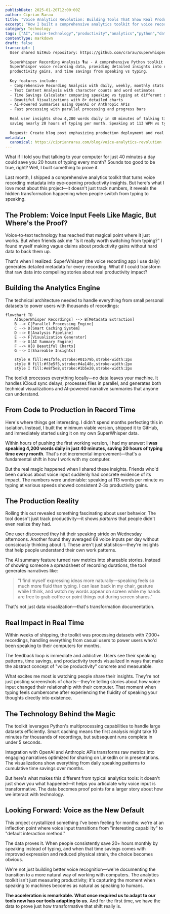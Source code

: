 ```yaml
---
publishDate: 2025-01-20T12:00:00Z
author: Ciprian Rarau
title: "Voice Analytics Revolution: Building Tools That Show Real Productivity Impact"
excerpt: "How I built a comprehensive analytics toolkit for voice recordings that reveals the hidden productivity gains from speaking instead of typing—with real numbers that'll surprise you."
category: Technology
tags: ["AI","voice-technology","productivity","analytics","python","data-visualization"]
contentType: markdown
draft: false
transcript: |
  User shared GitHub repository: https://github.com/crarau/superwhisper-analysis
  
  SuperWhisper Recording Analysis 🎙️📊 - A comprehensive Python toolkit for analyzing 
  SuperWhisper voice recording data, providing detailed insights into recording habits, 
  productivity gains, and time savings from speaking vs typing.
  
  Key features include:
  - Comprehensive Recording Analysis with daily, weekly, monthly stats
  - Text Content Analysis with character counts and word estimates  
  - Time Savings Calculator comparing speaking vs typing at different speeds
  - Beautiful Visualizations with 8+ detailed charts
  - AI-Powered Summaries using OpenAI or Anthropic APIs
  - Fast processing with parallel processing and progress bars
  
  Real user insights show 4,200 words daily in 40 minutes of talking time, 
  saving nearly 20 hours of typing per month. Speaking at 113 WPM vs typing.
  
  Request: Create blog post emphasizing production deployment and real customer impact.
metadata:
  canonical: https://ciprianrarau.com/blog/voice-analytics-revolution
---
```


What if I told you that talking to your computer for just 40 minutes a day could save you 20 hours of typing every month? Sounds too good to be true, right? Well, I built something to prove it.

Last month, I shipped a comprehensive analytics toolkit that turns voice recording metadata into eye-opening productivity insights. But here's what I love most about this project—it doesn't just track numbers, it reveals the hidden transformation happening when people switch from typing to speaking.

## The Problem: Voice Input Feels Like Magic, But Where's the Proof?

Voice-to-text technology has reached that magical point where it just works. But when friends ask me "Is it really worth switching from typing?" I found myself making vague claims about productivity gains without hard data to back them up.

That's when I realized: SuperWhisper (the voice recording app I use daily) generates detailed metadata for every recording. What if I could transform that raw data into compelling stories about real productivity impact?

## Building the Analytics Engine

The technical architecture needed to handle everything from small personal datasets to power users with thousands of recordings:

```mermaid
flowchart TD
    A[SuperWhisper Recordings] --> B[Metadata Extraction]
    B --> C[Parallel Processing Engine]
    C --> D[Smart Caching System]
    D --> E[Analysis Pipeline]
    E --> F[Visualization Generator]
    E --> G[AI Summary Engine]
    F --> H[8 Beautiful Charts]
    G --> I[Shareable Insights]
    
    style A fill:#e1f5fe,stroke:#01579b,stroke-width:2px
    style H fill:#f3e5f5,stroke:#4a148c,stroke-width:2px
    style I fill:#e8f5e8,stroke:#1b5e20,stroke-width:2px
```

The toolkit processes everything locally—no data leaves your machine. It handles iCloud sync delays, processes files in parallel, and generates both technical visualizations and AI-powered narrative summaries that anyone can understand.

## From Code to Production in Record Time

Here's where things get interesting. I didn't spend months perfecting this in isolation. Instead, I built the minimum viable version, shipped it to GitHub, and immediately started using it on my own SuperWhisper data.

Within hours of pushing the first working version, I had my answer: **I was speaking 4,200 words daily in just 40 minutes, saving 20 hours of typing time every month**. That's not incremental improvement—that's a fundamental shift in how I work with my computer.

But the real magic happened when I shared these insights. Friends who'd been curious about voice input suddenly had concrete evidence of its impact. The numbers were undeniable: speaking at 113 words per minute vs typing at various speeds showed consistent 2-3x productivity gains.

## The Production Reality

Rolling this out revealed something fascinating about user behavior. The tool doesn't just track productivity—it shows *patterns* that people didn't even realize they had.

One user discovered they hit their speaking stride on Wednesday afternoons. Another found they averaged 69 voice inputs per day without consciously thinking about it. These aren't just statistics—they're insights that help people understand their own work patterns.

The AI summary feature turned raw metrics into shareable stories. Instead of showing someone a spreadsheet of recording durations, the tool generates narratives like:

> "I find myself expressing ideas more naturally—speaking feels so much more fluid than typing. I can lean back in my chair, gesture while I think, and watch my words appear on screen while my hands are free to grab coffee or point things out during screen shares."

That's not just data visualization—that's transformation documentation.

## Real Impact in Real Time

Within weeks of shipping, the toolkit was processing datasets with 7,000+ recordings, handling everything from casual users to power users who'd been speaking to their computers for months.

The feedback loop is immediate and addictive. Users see their speaking patterns, time savings, and productivity trends visualized in ways that make the abstract concept of "voice productivity" concrete and measurable.

What excites me most is watching people share their insights. They're not just posting screenshots of charts—they're telling stories about how voice input changed their relationship with their computer. That moment when typing feels cumbersome after experiencing the fluidity of speaking your thoughts directly into existence.

## The Technology Behind the Magic

The toolkit leverages Python's multiprocessing capabilities to handle large datasets efficiently. Smart caching means the first analysis might take 10 minutes for thousands of recordings, but subsequent runs complete in under 5 seconds.

Integration with OpenAI and Anthropic APIs transforms raw metrics into engaging narratives optimized for sharing on LinkedIn or in presentations. The visualizations show everything from daily speaking patterns to cumulative time savings over months.

But here's what makes this different from typical analytics tools: it doesn't just show you what happened—it helps you articulate why voice input is transformative. The data becomes proof points for a larger story about how we interact with technology.

## Looking Forward: Voice as the New Default

This project crystallized something I've been feeling for months: we're at an inflection point where voice input transitions from "interesting capability" to "default interaction method."

The data proves it. When people consistently save 20+ hours monthly by speaking instead of typing, and when that time savings comes with improved expression and reduced physical strain, the choice becomes obvious.

We're not just building better voice recognition—we're documenting the transition to a more natural way of working with computers. The analytics toolkit isn't just measuring productivity; it's capturing the moment when speaking to machines becomes as natural as speaking to humans.

**The acceleration is remarkable. What once required us to adapt to our tools now has our tools adapting to us.** And for the first time, we have the data to prove just how transformative that shift really is. 